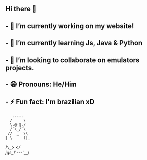 ## Hi there 👋
## - 🔭 I’m currently working on my website!
## - 🌱 I’m currently learning Js, Java & Python
## - 👯 I’m looking to collaborate on emulators projects.
## - 😄 Pronouns: He/Him
## - ⚡ Fun fact: I'm brazilian xD
       .---.
      /     \
      \.@-@./
      /`\_/`\
     //  _  \\
    | \     )|_
   /`\_`>  <_/ \
jgs\__/'---'\__/
